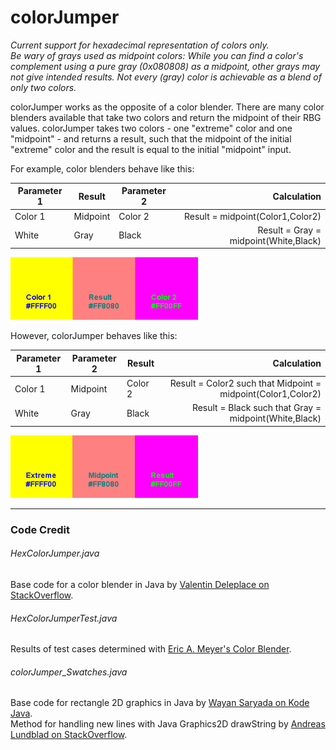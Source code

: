 # colorJumper

_Current support for hexadecimal representation of colors only._  
_Be wary of grays used as midpoint colors: While you can find a color's complement using a pure gray (0x080808) as a midpoint, other grays may not give intended results. Not every (gray) color is achievable as a blend of only two colors._

colorJumper works as the opposite of a color blender. There are many color blenders available that take two colors and return the midpoint of their RBG values. colorJumper takes two colors - one "extreme" color and one "midpoint" - and returns a result, such that the midpoint of the initial "extreme" color and the result is equal to the initial "midpoint" input.

For example, color blenders behave like this:

Parameter 1 | Result   | Parameter 2 | Calculation
----------- | ------   | ----------- | -----------:
Color 1     | Midpoint | Color 2     | Result = midpoint(Color1,Color2)
White       | Gray     | Black       | Result = Gray = midpoint(White,Black)

<img src="/README_images/colorBlenders.png" width="300" />

However, colorJumper behaves like this:

Parameter 1 | Parameter 2 | Result  | Calculation
----------- | ----------- | ------  | -----------:
Color 1     | Midpoint    | Color 2 | Result = Color2 such that Midpoint = midpoint(Color1,Color2)
White       | Gray        | Black   | Result = Black such that Gray = midpoint(White,Black)

<img src="/README_images/colorJumper.png" width="300" />

---

### Code Credit

###### HexColorJumper.java
Base code for a color blender in Java by [Valentin Deleplace on StackOverflow].

###### HexColorJumperTest.java
Results of test cases determined with [Eric A. Meyer's Color Blender].

###### colorJumper_Swatches.java
Base code for rectangle 2D graphics in Java by [Wayan Saryada on Kode Java].\
Method for handling new lines with Java Graphics2D drawString by [Andreas Lundblad on StackOverflow].




[Valentin Deleplace on StackOverflow]: https://stackoverflow.com/a/14482509
[Eric A. Meyer's Color Blender]: https://meyerweb.com/eric/tools/color-blend/
[Wayan Saryada on Kode Java]: https://kodejava.org/how-do-i-draw-a-rectangle-in-java-2d/
[Andreas Lundblad on StackOverflow]: https://stackoverflow.com/a/4413153